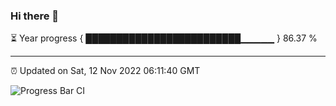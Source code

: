 ### Hi there 👋

⏳ Year progress { █████████████████████████▁▁▁▁▁ } 86.37 %

---

⏰ Updated on Sat, 12 Nov 2022 06:11:40 GMT

![Progress Bar CI](https://github.com/Shyam-Makwana/GitHub-Actions-Demo/workflows/Progress%20Bar%20CI/badge.svg)
